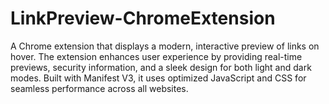 # LinkPreview-ChromeExtension
A Chrome extension that displays a modern, interactive preview of links on hover. The extension enhances user experience by providing real-time previews, security information, and a sleek design for both light and dark modes. Built with Manifest V3, it uses optimized JavaScript and CSS for seamless performance across all websites.
